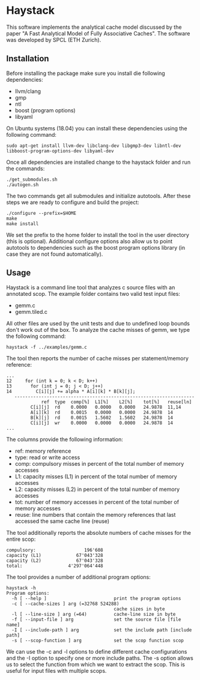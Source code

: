 # Haystack

This software implements the analytical cache model discussed by the paper "A Fast Analytical Model of Fully Associative Caches". The software was developed by SPCL (ETH Zurich).

## Installation

Before installing the package make sure you install die following dependencies:
- llvm/clang
- gmp
- ntl
- boost (program options)
- libyaml

On Ubuntu systems (18.04) you can install these dependencies using the following command:
```
sudo apt-get install llvm-dev libclang-dev libgmp3-dev libntl-dev libboost-program-options-dev libyaml-dev
```
Once all dependencies are installed change to the haystack folder and run the commands:
```
./get_submodules.sh
./autogen.sh
```
The two commands get all submodules and initialize autotools. After these steps we are ready to configure and build the project:
```
./configure --prefix=$HOME
make
make install
```
We set the prefix to the home folder to install the tool in the user directory (this is optional). Additional configure options also allow us to point autotools to dependencies such as the boost program options library (in case they are not found automatically).

## Usage

Haystack is a command line tool that analyzes c source files with an annotated scop. The example folder contains two valid test input files:
- gemm.c
- gemm.tiled.c

All other files are used by the unit tests and due to undefined loop bounds don't work out of the box. To analyze the cache misses of gemm, we type the following command:
```
haystack -f ../examples/gemm.c
```
The tool then reports the number of cache misses per statement/memory reference:
```
...
12     for (int k = 0; k < D; k++) 
13       for (int j = 0; j < D; j++)
14         C[i][j] += alpha * A[i][k] * B[k][j];
   -------------------------------------------------------------------
             ref  type  comp[%]  L1[%]    L2[%]    tot[%]   reuse[ln]
         C[i][j]  rd    0.0000   0.0000   0.0000   24.9878  11,14
         A[i][k]  rd    0.0015   0.0000   0.0000   24.9878  14
         B[k][j]  rd    0.0015   1.5602   1.5602   24.9878  14
         C[i][j]  wr    0.0000   0.0000   0.0000   24.9878  14
...
```
The columns provide the following information:
- ref: memory reference
- type: read or write access
- comp: compulsory misses in percent of the total number of memory accesses
- L1: capacity misses (L1) in percent of the total number of memory accesses
- L2: capacity misses (L2) in percent of the total number of memory accesses
- tot: number of memory accesses in percent of the total number of memory accesses
- reuse: line numbers that contain the memory references that last accessed the same cache line (reuse)

The tool additionally reports the absolute numbers of cache misses for the entire scop:
```
compulsory:                  196'608
capacity (L1)             67'043'328
capacity (L2)             67'043'328
total:                 4'297'064'448
```
The tool provides a number of additional program options:
```
haystack -h
Program options:
  -h [ --help ]                         print the program options
  -c [ --cache-sizes ] arg (=32768 524288)
                                        cache sizes in byte
  -l [ --line-size ] arg (=64)          cache-line size in byte
  -f [ --input-file ] arg               set the source file [file name]
  -I [ --include-path ] arg             set the include path [include path]
  -s [ --scop-function ] arg            set the scop function scop
```
We can use the -c and -l options to define different cache configurations and the -I option to specify one or more include paths. The -s option allows us to select the function from which we want to extract the scop. This is useful for input files with multiple scops.
